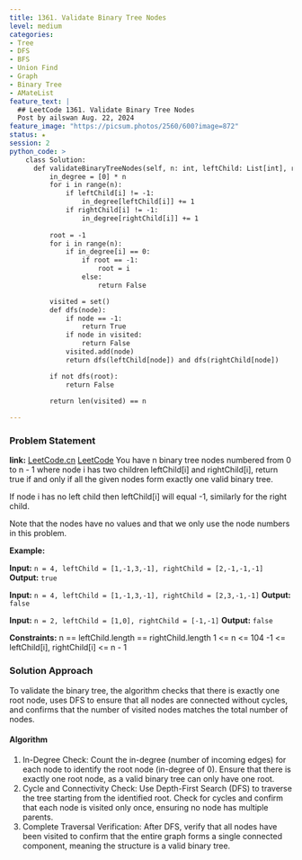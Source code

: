 ```yaml
---
title: 1361. Validate Binary Tree Nodes
level: medium
categories:
- Tree
- DFS
- BFS
- Union Find
- Graph
- Binary Tree
- AMateList
feature_text: |
  ## LeetCode 1361. Validate Binary Tree Nodes
  Post by ailswan Aug. 22, 2024
feature_image: "https://picsum.photos/2560/600?image=872"
status: ★
session: 2
python_code: >
    class Solution:
      def validateBinaryTreeNodes(self, n: int, leftChild: List[int], rightChild: List[int]) -> bool:
          in_degree = [0] * n
          for i in range(n):
              if leftChild[i] != -1:
                  in_degree[leftChild[i]] += 1
              if rightChild[i] != -1:
                  in_degree[rightChild[i]] += 1
          
          root = -1
          for i in range(n):
              if in_degree[i] == 0:
                  if root == -1:
                      root = i
                  else:
                      return False

          visited = set()
          def dfs(node): 
              if node == -1:
                  return True
              if node in visited:
                  return False
              visited.add(node) 
              return dfs(leftChild[node]) and dfs(rightChild[node])

          if not dfs(root):
              return False

          return len(visited) == n
          
---
```


### Problem Statement
**link:**
[LeetCode.cn](https://leetcode.cn/problems/validate-binary-tree-nodes/)
[LeetCode](https://leetcode.com/validate-binary-tree-nodes/)
You have n binary tree nodes numbered from 0 to n - 1 where node i has two children leftChild[i] and rightChild[i], return true if and only if all the given nodes form exactly one valid binary tree.

If node i has no left child then leftChild[i] will equal -1, similarly for the right child.

Note that the nodes have no values and that we only use the node numbers in this problem.


**Example:**

**Input:** `n = 4, leftChild = [1,-1,3,-1], rightChild = [2,-1,-1,-1]`
**Output:** `true`

**Input:** `n = 4, leftChild = [1,-1,3,-1], rightChild = [2,3,-1,-1]`
**Output:** `false`

**Input:** `n = 2, leftChild = [1,0], rightChild = [-1,-1]`
**Output:** `false`

**Constraints:**
n == leftChild.length == rightChild.length
1 <= n <= 104
-1 <= leftChild[i], rightChild[i] <= n - 1

### Solution Approach
To validate the binary tree, the algorithm checks that there is exactly one root node, uses DFS to ensure that all nodes are connected without cycles, and confirms that the number of visited nodes matches the total number of nodes.

#### Algorithm
1. In-Degree Check: Count the in-degree (number of incoming edges) for each node to identify the root node (in-degree of 0). Ensure that there is exactly one root node, as a valid binary tree can only have one root.
2. Cycle and Connectivity Check: Use Depth-First Search (DFS) to traverse the tree starting from the identified root. Check for cycles and confirm that each node is visited only once, ensuring no node has multiple parents.
3. Complete Traversal Verification: After DFS, verify that all nodes have been visited to confirm that the entire graph forms a single connected component, meaning the structure is a valid binary tree.